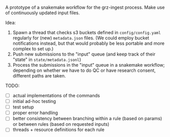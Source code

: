 A prototype of a snakemake workflow for the grz-ingest process.
Make use of continuously updated input files.

Idea:
1. Spawn a thread that checks s3 buckets defined in `config/config.yaml` regularly for (new) `metadata.json` files.
(We could employ bucket notifications instead, but that would probably be less portable and more complex to set up.)
2. Push new submissions to the "input" queue (and keep track of their "state" in `state/metadata.jsonl`)
3. Process the submissions in the "input" queue in a snakemake workflow; depending on whether we have to do QC or have research consent, different paths are taken.

TODO:
 - [ ] actual implementations of the commands
 - [ ] initial ad-hoc testing
 - [ ] test setup
 - [ ] proper error handling
 - [ ] better consistency between branching within a rule (based on params) or between rules (based on requested inputs)
 - [ ] threads + resource definitions for each rule